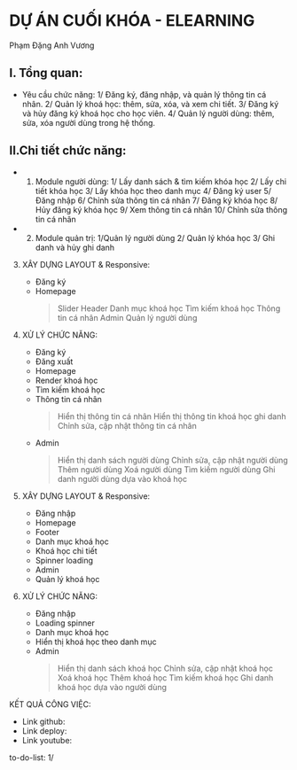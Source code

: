 # DỰ ÁN CUỐI KHÓA - ELEARNING

Phạm Đặng Anh Vương

## I. Tổng quan:

- Yêu cầu chức năng:
  1/ Đăng ký, đăng nhập, và quản lý thông tin cá nhân.
  2/ Quản lý khoá học: thêm, sửa, xóa, và xem chi tiết.
  3/ Đăng ký và hủy đăng ký khoá học cho học viên.
  4/ Quản lý người dùng: thêm, sửa, xóa người dùng trong hệ thống.

## II.Chi tiết chức năng:

- 1. Module người dùng:
     1/ Lấy danh sách & tìm kiếm khóa học
     2/ Lấy chi tiết khóa học
     3/ Lấy khóa học theo danh mục
     4/ Đăng ký user
     5/ Đăng nhập
     6/ Chỉnh sửa thông tin cá nhân
     7/ Đăng ký khóa học
     8/ Hủy đăng ký khóa học
     9/ Xem thông tin cá nhân
     10/ Chỉnh sửa thông tin cá nhân

- 2. Module quản trị:
     1/Quản lý người dùng
     2/ Quản lý khóa học
     3/ Ghi danh và hủy ghi danh

3. XÂY DỰNG LAYOUT & Responsive:

   - Đăng ký
   - Homepage
     > Slider
     > Header
     > Danh mục khoá học
     > Tìm kiếm khoá học
     > Thông tin cá nhân
     > Admin
     > Quản lý người dùng

4. XỬ LÝ CHỨC NĂNG:

   - Đăng ký
   - Đăng xuất
   - Homepage
   - Render khoá học
   - Tìm kiếm khoá học
   - Thông tin cá nhân
     > Hiển thị thông tin cá nhân
     > Hiển thị thông tin khoá học ghi danh
     > Chỉnh sửa, cập nhật thông tin cá nhân
   - Admin
     > Hiển thị danh sách người dùng
     > Chỉnh sửa, cập nhật người dùng
     > Thêm người dùng
     > Xoá người dùng
     > Tìm kiếm người dùng
     > Ghi danh người dùng dựa vào khoá học

5. XÂY DỰNG LAYOUT & Responsive:
   - Đăng nhập
   - Homepage
   - Footer
   - Danh mục khoá học
   - Khoá học chi tiết
   - Spinner loading
   - Admin
   - Quản lý khoá học
6. XỬ LÝ CHỨC NĂNG:
   - Đăng nhập
   - Loading spinner
   - Danh mục khoá học
   - Hiển thị khoá học theo danh mục
   - Admin
     > Hiển thị danh sách khoá học
     > Chỉnh sửa, cập nhật khoá học
     > Xoá khoá học
     > Thêm khoá học
     > Tìm kiếm khoá học
     > Ghi danh khoá học dựa vào người dùng

KẾT QUẢ CÔNG VIỆC:

- Link github:
- Link deploy:
- Link youtube:

to-do-list:
1/
